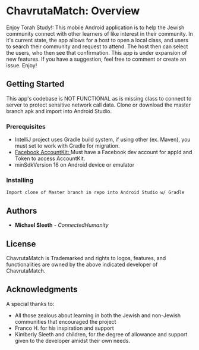 # ChavrutaMatch: Overview

Enjoy Torah Study!: This mobile Android application is to help the Jewish community connect with other learners of like interest in their community.
In it's current state, the app allows for a host to open a local class, and users to search their community and request to attend.
The host then can select the users, who then see that confirmation. This app is under expansion of new features. If you have a suggestion, feel free to comment or create an issue. Enjoy!

## Getting Started
This app's codebase is NOT FUNCTIONAL as is missing class to connect to server to protect sensitive network call data.
Clone or download the master branch apk and import into Android Studio.

### Prerequisites
* IntelliJ project uses Gradle build system, if using other (ex. Maven), you must set to work with Gradle for migration.
* [Facebook AccountKit: ](https://developers.facebook.com/docs/accountkit/android) Must have a Facebook dev account for appId and Token to access AccountKit.  
* minSdkVersion 16 on Android device or emulator

### Installing
```
Import clone of Master branch in repo into Android Studio w/ Gradle
```

## Authors

* **Michael Sleeth** - *ConnectedHumanity* 

## License
ChavrutaMatch is Trademarked and rights to logos, features, and functionalities are owned by the above indicated developer of ChavrutaMatch.

## Acknowledgments
A special thanks to:
* All those zealous about learning in both the Jewish and non-Jewish communities that encouraged the project
* Franco H. for his inspiration and support
* Kimberly Sleeth and children, for the degree of allowance and support given to the developer amidst their own needs.
